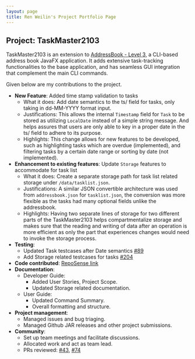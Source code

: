 ```yaml
---
layout: page
title: Ren Weilin's Project Portfolio Page
---
```

## Project: TaskMaster2103

TaskMaster2103 is an extension to [AddressBook - Level 3](https://se-education.org/addressbook-level3/), a CLI-based address book JavaFX application.
It adds extensive task-tracking functionalities to the base application, and has seamless GUI integration that complement the main CLI commands.

Given below are my contributions to the project.

- **New Feature**: Added time stamp validation to tasks
  - What it does: Add date semantics to the ts/ field for tasks, only taking in dd-MM-YYYY format input.
  - Justifications: This allows the internal `Timestamp` field for `Task` to be stored as utilizing `LocalDate` instead of a simple string message. And helps assures that users
  are only able to key in a proper date in the ts/ field to adhere to its purpose.
  - Highlights: This change allows for new features to be developed, such as highlighting tasks which are overdue (implemented), and filtering tasks by a certain date range or sorting by date (not implemented).
- **Enhancement to existing features**: Update `Storage` features to accommodate for task list
  - What it does: Create a separate storage path for task list related storage under `/data/tasklist.json`.
  - Justifications: A similar JSON convertible architecture was used from `addressbook.json` for `tasklist.json`, the conversion was more flexible as the tasks had many optional fields unlike the addressbook.
  - Highlights: Having two separate lines of storage for two different parts of the TaskMaster2103 helps compartmentalize storage and makes sure that the reading and writing of data after an operation is more efficient as only the part that experiences changes would need to invoke the storage process.
- **Testing**:
  - Updated Task testcases after Date semantics [#89](https://github.com/AY2122S1-CS2103-F09-2/tp/pull/89)
  - Add Storage related testcases for tasks [#204](https://github.com/AY2122S1-CS2103-F09-2/tp/pull/199)
- **Code contributed**: [RepoSense link](https://nus-cs2103-ay2122s1.github.io/tp-dashboard/?search=&sort=groupTitle&sortWithin=title&timeframe=commit&mergegroup=&groupSelect=groupByRepos&breakdown=true&checkedFileTypes=docs~functional-code~test-code~other&since=2021-09-17&tabOpen=true&tabType=authorship&tabAuthor=wlren&tabRepo=AY2122S1-CS2103-F09-2%2Ftp%5Bmaster%5D&authorshipIsMergeGroup=false&authorshipFileTypes=docs~functional-code~test-code~other&authorshipIsBinaryFileTypeChecked=false)
- **Documentation**:
  - Developer Guide:
    - Added User Stories, Project Scope.
    - Updated Storage related documentation.
  - User Guide:
    - Updated Command Summary.
    - Overall formatting and structure.
- **Project management**:
  - Managed issues and bug triaging.
  - Managed Github JAR releases and other project submissions.
- **Community**:
  - Set up team meetings and facilitate discussions.
  - Allocated work and act as team lead.
  - PRs reviewed: [#43](https://github.com/AY2122S1-CS2103-F09-2/tp/pull/43), [#74](https://github.com/AY2122S1-CS2103-F09-2/tp/pull/74)

